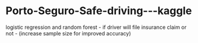 # Porto-Seguro-Safe-driving---kaggle
logistic regression and random forest - if driver will file insurance claim or not - (increase sample size for improved accuracy)
